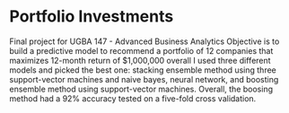 # Portfolio Investments
Final project for UGBA 147 - Advanced Business Analytics
Objective is to build a predictive model to recommend a portfolio of 12 companies that maximizes 12-month return of $1,000,000 overall
I used three different models and picked the best one: stacking ensemble method using three support-vector machines and naive bayes, neural network, and boosting ensemble method using support-vector machines. Overall, the boosing method had a 92% accuracy tested on a five-fold cross validation.
